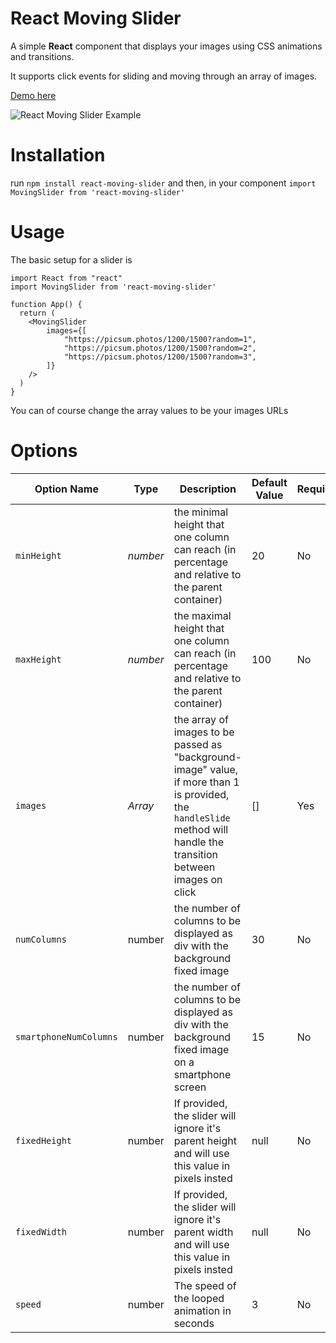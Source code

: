 # React Moving Slider

 A simple **React** component that displays your images using CSS animations and transitions.
 
 It supports click events for sliding and moving through an array of images.

[Demo here](https://michelangeloalesi.it/react-moving-slider)

![React Moving Slider Example](https://i.ibb.co/py78b0b/react-moving-slider.gif)


# Installation

run `npm install react-moving-slider` and then, in your component `import MovingSlider from 'react-moving-slider'`

# Usage

The basic setup for a slider is
```
import React from "react"
import MovingSlider from 'react-moving-slider'

function App() {
  return (
    <MovingSlider
        images={[
            "https://picsum.photos/1200/1500?random=1",
            "https://picsum.photos/1200/1500?random=2",
            "https://picsum.photos/1200/1500?random=3",
        ]}
    />
  )
}
```
You can of course change the array values to be your images URLs

# Options

Option Name | Type | Description | Default Value | Required
------------ | ------------- | ------------- | ------------- | ------------- 
`minHeight` | *number* | the minimal height that one column can reach (in percentage and relative to the parent container) | 20 | No
`maxHeight` | *number* | the maximal height that one column can reach (in percentage and relative to the parent container)| 100 | No
`images`| *Array* | the array of images to be passed as "background-image" value, if more than 1 is provided, the `handleSlide` method will handle the transition between images on click | [] | Yes
`numColumns`| number | the number of columns to be displayed as div with the background fixed image | 30 | No
`smartphoneNumColumns`| number | the number of columns to be displayed as div with the background fixed image on a smartphone screen | 15 | No
`fixedHeight`| number | If provided, the slider will ignore it's parent height and will use this value in pixels insted | null | No
`fixedWidth`| number | If provided, the slider will ignore it's parent width and will use this value in pixels insted | null | No
`speed`| number | The speed of the looped animation in seconds | 3 | No

